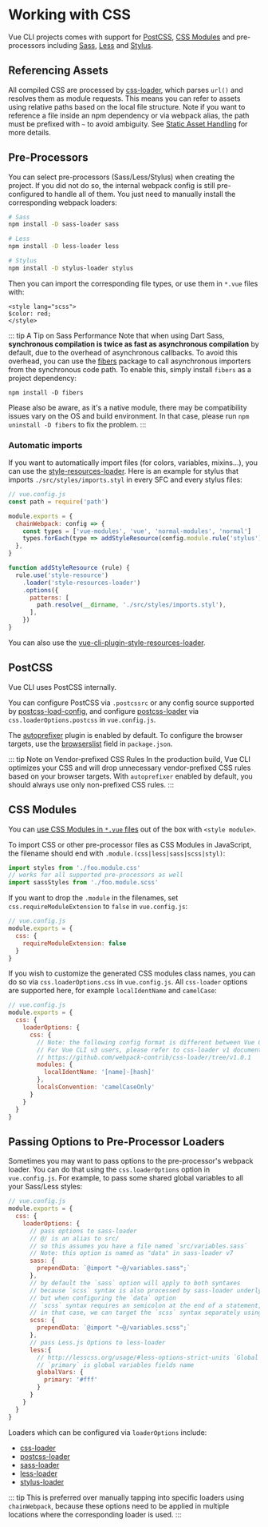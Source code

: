 # Working with CSS

Vue CLI projects comes with support for [PostCSS](http://postcss.org/), [CSS Modules](https://github.com/css-modules/css-modules) and pre-processors including [Sass](https://sass-lang.com/), [Less](http://lesscss.org/) and [Stylus](http://stylus-lang.com/).

## Referencing Assets

All compiled CSS are processed by [css-loader](https://github.com/webpack-contrib/css-loader), which parses `url()` and resolves them as module requests. This means you can refer to assets using relative paths based on the local file structure. Note if you want to reference a file inside an npm dependency or via webpack alias, the path must be prefixed with `~` to avoid ambiguity. See [Static Asset Handling](./html-and-static-assets.md#static-assets-handling) for more details.

## Pre-Processors

You can select pre-processors (Sass/Less/Stylus) when creating the project. If you did not do so, the internal webpack config is still pre-configured to handle all of them. You just need to manually install the corresponding webpack loaders:

``` bash
# Sass
npm install -D sass-loader sass

# Less
npm install -D less-loader less

# Stylus
npm install -D stylus-loader stylus
```

Then you can import the corresponding file types, or use them in `*.vue` files with:

``` vue
<style lang="scss">
$color: red;
</style>
```

::: tip A Tip on Sass Performance
Note that when using Dart Sass, **synchronous compilation is twice as fast as asynchronous compilation** by default, due to the overhead of asynchronous callbacks. To avoid this overhead, you can use the [fibers](https://www.npmjs.com/package/fibers) package to call asynchronous importers from the synchronous code path. To enable this, simply install `fibers` as a project dependency:
```
npm install -D fibers
```
Please also be aware, as it's a native module, there may be compatibility issues vary on the OS and build environment. In that case, please run `npm uninstall -D fibers` to fix the problem.
:::

### Automatic imports

If you want to automatically import files (for colors, variables, mixins...), you can use the [style-resources-loader](https://github.com/yenshih/style-resources-loader). Here is an example for stylus that imports `./src/styles/imports.styl` in every SFC and every stylus files:

```js
// vue.config.js
const path = require('path')

module.exports = {
  chainWebpack: config => {
    const types = ['vue-modules', 'vue', 'normal-modules', 'normal']
    types.forEach(type => addStyleResource(config.module.rule('stylus').oneOf(type)))
  },
}

function addStyleResource (rule) {
  rule.use('style-resource')
    .loader('style-resources-loader')
    .options({
      patterns: [
        path.resolve(__dirname, './src/styles/imports.styl'),
      ],
    })
}
```

You can also use the [vue-cli-plugin-style-resources-loader](https://www.npmjs.com/package/vue-cli-plugin-style-resources-loader).

## PostCSS

Vue CLI uses PostCSS internally.

You can configure PostCSS via `.postcssrc` or any config source supported by [postcss-load-config](https://github.com/michael-ciniawsky/postcss-load-config), and configure [postcss-loader](https://github.com/postcss/postcss-loader) via `css.loaderOptions.postcss` in `vue.config.js`.

The [autoprefixer](https://github.com/postcss/autoprefixer) plugin is enabled by default. To configure the browser targets, use the [browserslist](../guide/browser-compatibility.html#browserslist) field in `package.json`.

::: tip Note on Vendor-prefixed CSS Rules
In the production build, Vue CLI optimizes your CSS and will drop unnecessary vendor-prefixed CSS rules based on your browser targets. With `autoprefixer` enabled by default, you should always use only non-prefixed CSS rules.
:::

## CSS Modules

You can [use CSS Modules in `*.vue` files](https://vue-loader.vuejs.org/en/features/css-modules.html) out of the box with `<style module>`.

To import CSS or other pre-processor files as CSS Modules in JavaScript, the filename should end with `.module.(css|less|sass|scss|styl)`:

``` js
import styles from './foo.module.css'
// works for all supported pre-processors as well
import sassStyles from './foo.module.scss'
```

If you want to drop the `.module` in the filenames, set `css.requireModuleExtension` to `false` in `vue.config.js`:

``` js
// vue.config.js
module.exports = {
  css: {
    requireModuleExtension: false
  }
}
```

If you wish to customize the generated CSS modules class names, you can do so via `css.loaderOptions.css` in `vue.config.js`. All `css-loader` options are supported here, for example `localIdentName` and `camelCase`:

``` js
// vue.config.js
module.exports = {
  css: {
    loaderOptions: {
      css: {
        // Note: the following config format is different between Vue CLI v4 and v3
        // For Vue CLI v3 users, please refer to css-loader v1 documentations
        // https://github.com/webpack-contrib/css-loader/tree/v1.0.1
        modules: {
          localIdentName: '[name]-[hash]'
        },
        localsConvention: 'camelCaseOnly'
      }
    }
  }
}
```

## Passing Options to Pre-Processor Loaders

Sometimes you may want to pass options to the pre-processor's webpack loader. You can do that using the `css.loaderOptions` option in `vue.config.js`. For example, to pass some shared global variables to all your Sass/Less styles:

``` js
// vue.config.js
module.exports = {
  css: {
    loaderOptions: {
      // pass options to sass-loader
      // @/ is an alias to src/
      // so this assumes you have a file named `src/variables.sass`
      // Note: this option is named as "data" in sass-loader v7
      sass: {
        prependData: `@import "~@/variables.sass";`
      },
      // by default the `sass` option will apply to both syntaxes
      // because `scss` syntax is also processed by sass-loader underlyingly
      // but when configuring the `data` option
      // `scss` syntax requires an semicolon at the end of a statement, while `sass` syntax requires none
      // in that case, we can target the `scss` syntax separately using the `scss` option
      scss: {
        prependData: `@import "~@/variables.scss";`
      },
      // pass Less.js Options to less-loader
      less:{
        // http://lesscss.org/usage/#less-options-strict-units `Global Variables`
        // `primary` is global variables fields name
        globalVars: {
          primary: '#fff'
        }
      }
    }
  }
}
```

Loaders which can be configured via `loaderOptions` include:

- [css-loader](https://github.com/webpack-contrib/css-loader)
- [postcss-loader](https://github.com/postcss/postcss-loader)
- [sass-loader](https://github.com/webpack-contrib/sass-loader)
- [less-loader](https://github.com/webpack-contrib/less-loader)
- [stylus-loader](https://github.com/shama/stylus-loader)

::: tip
This is preferred over manually tapping into specific loaders using `chainWebpack`, because these options need to be applied in multiple locations where the corresponding loader is used.
:::
